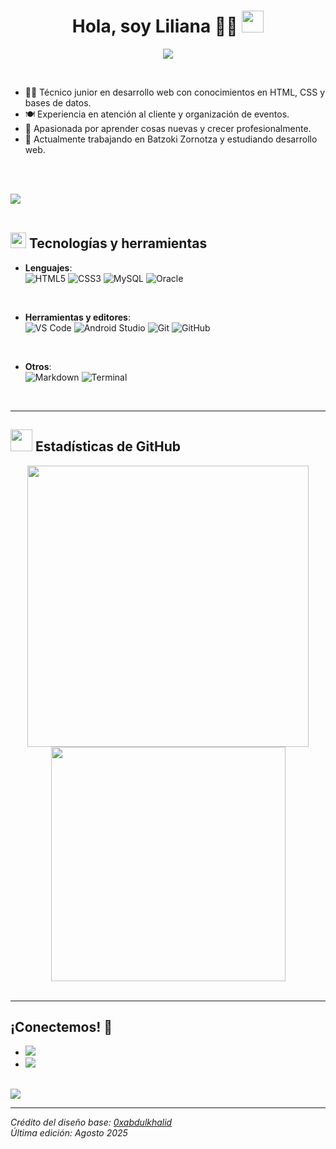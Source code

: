 <h1 align="center"><b>Hola, soy Liliana 👩‍💻</b> <img src="https://media.giphy.com/media/hvRJCLFzcasrR4ia7z/giphy.gif" width="35"></h1>

<p align="center">
<a href="https://github.com/tu-usuario">
  <img src="https://readme-typing-svg.herokuapp.com?font=Time+New+Roman&color=cyan&size=25&center=true&vCenter=true&width=600&height=100&lines=Liliana+Moreno..&hearts;++;Técnico+junior+en+desarrollo+web;Aprendiendo+y+creciendo+en+el+sector+IT..<3">
</a>
</p>

<br>

- 👩‍💻 Técnico junior en desarrollo web con conocimientos en HTML, CSS y bases de datos.  
- 🍽️ Experiencia en atención al cliente y organización de eventos.  
- 🚀 Apasionada por aprender cosas nuevas y crecer profesionalmente.  
- 💼 Actualmente trabajando en Batzoki Zornotza y estudiando desarrollo web.

<br><br>

<img src="https://user-images.githubusercontent.com/73097560/115834477-dbab4500-a447-11eb-908a-139a6edaec5c.gif"><br><br>

## <img src="https://media2.giphy.com/media/QssGEmpkyEOhBCb7e1/giphy.gif" width="25"><b> Tecnologías y herramientas</b>

<p align="center">

- **Lenguajes**:  
  ![HTML5](https://img.shields.io/badge/HTML5-%23E34F26.svg?style=for-the-badge&logo=html5&logoColor=white)
  ![CSS3](https://img.shields.io/badge/CSS3-%231572B6.svg?style=for-the-badge&logo=css3&logoColor=white)
  ![MySQL](https://img.shields.io/badge/MySQL-%2300f.svg?style=for-the-badge&logo=mysql&logoColor=white)
  ![Oracle](https://img.shields.io/badge/Oracle-%23F00000.svg?style=for-the-badge&logo=oracle&logoColor=white)

<br>

- **Herramientas y editores**:  
  ![VS Code](https://img.shields.io/badge/VSCode-0078d7.svg?style=for-the-badge&logo=visual-studio-code&logoColor=white)
  ![Android Studio](https://img.shields.io/badge/Android%20Studio-3DDC84.svg?style=for-the-badge&logo=android-studio&logoColor=white)
  ![Git](https://img.shields.io/badge/Git-%23F05033.svg?style=for-the-badge&logo=git&logoColor=white)
  ![GitHub](https://img.shields.io/badge/GitHub-%23121011.svg?style=for-the-badge&logo=github&logoColor=white)

<br>

- **Otros**:  
  ![Markdown](https://img.shields.io/badge/Markdown-%23000000.svg?style=for-the-badge&logo=markdown&logoColor=white)
  ![Terminal](https://img.shields.io/badge/Terminal-%23054020?style=for-the-badge&logo=gnu-bash&logoColor=white)

</p>

<br>

---

## <img src="https://media.giphy.com/media/iY8CRBdQXODJSCERIr/giphy.gif" width="35"><b> Estadísticas de GitHub</b>

<div align="center">
  <img src="https://github-readme-stats.vercel.app/api?username=TU-USUARIO&show_icons=true&theme=radical" width="450"/>
  <img src="https://github-readme-stats.vercel.app/api/top-langs?username=TU-USUARIO&layout=compact&theme=radical" width="375"/>
</div>

<br>

---

## <b> ¡Conectemos!</b> 🤝

<div align='left'>
<ul>

<li>
<a href="mailto:moreno.liliana@outlook.es" target="_blank">
<img src="https://img.shields.io/badge/Email:  Liliana Moreno-%23EA4335.svg?style=for-the-badge&logo=gmail&logoColor=white" />
</a>
</li>

<li>
<a href="https://linkedin.com/in/tu-linkedin" target="_blank">
<img src="https://img.shields.io/badge/LinkedIn:  Liliana Moreno-%230077B5.svg?style=for-the-badge&logo=linkedin&logoColor=white"/>
</a>
</li>

</ul>
</div>

<br>
<img src="https://user-images.githubusercontent.com/73097560/115834477-dbab4500-a447-11eb-908a-139a6edaec5c.gif">
<br>

---

_Crédito del diseño base: [0xabdulkhalid](https://github.com/0xabdulkhalid)_  
_Última edición: Agosto 2025_
